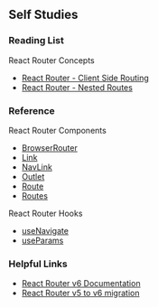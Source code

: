 ## Self Studies

### Reading List

React Router Concepts
- [React Router - Client Side Routing](https://reactrouter.com/en/main/start/overview#client-side-routing)
- [React Router - Nested Routes](https://reactrouter.com/en/main/start/overview#nested-routes)

### Reference

React Router Components
- [BrowserRouter](https://reactrouter.com/en/main/router-components/browser-router)
- [Link](https://reactrouter.com/en/main/components/link)
- [NavLink](https://reactrouter.com/en/main/components/nav-link)
- [Outlet](https://reactrouter.com/en/main/components/outlet)
- [Route](https://reactrouter.com/en/main/route/route)
- [Routes](https://reactrouter.com/en/main/components/routes)

React Router Hooks
- [useNavigate](https://reactrouter.com/en/main/hooks/use-navigate)
- [useParams](https://reactrouter.com/en/main/hooks/use-params)

### Helpful Links
- [React Router v6 Documentation](https://reactrouter.com/en/main)
- [React Router v5 to v6 migration](https://reactrouter.com/en/main/upgrading/v5)